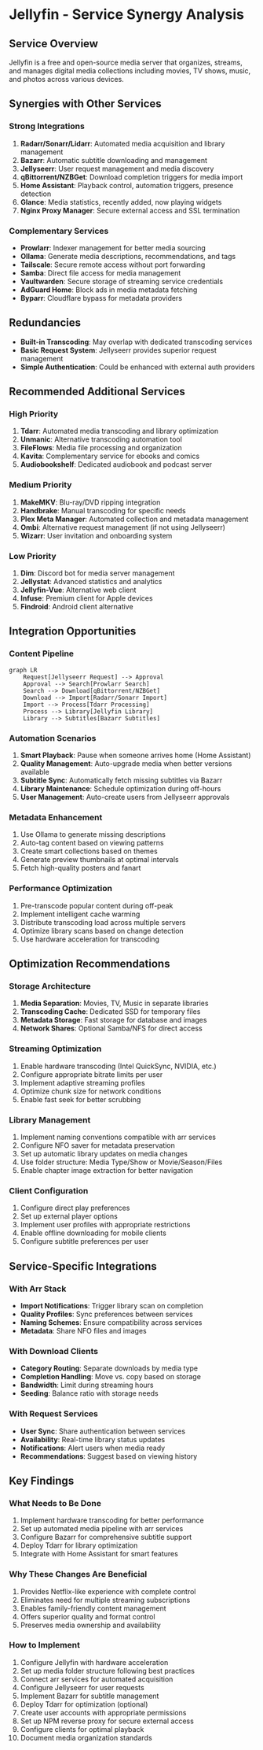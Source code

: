 # Jellyfin - Service Synergy Analysis

## Service Overview
Jellyfin is a free and open-source media server that organizes, streams, and manages digital media collections including movies, TV shows, music, and photos across various devices.

## Synergies with Other Services

### Strong Integrations
1. **Radarr/Sonarr/Lidarr**: Automated media acquisition and library management
2. **Bazarr**: Automatic subtitle downloading and management
3. **Jellyseerr**: User request management and media discovery
4. **qBittorrent/NZBGet**: Download completion triggers for media import
5. **Home Assistant**: Playback control, automation triggers, presence detection
6. **Glance**: Media statistics, recently added, now playing widgets
7. **Nginx Proxy Manager**: Secure external access and SSL termination

### Complementary Services
- **Prowlarr**: Indexer management for better media sourcing
- **Ollama**: Generate media descriptions, recommendations, and tags
- **Tailscale**: Secure remote access without port forwarding
- **Samba**: Direct file access for media management
- **Vaultwarden**: Secure storage of streaming service credentials
- **AdGuard Home**: Block ads in media metadata fetching
- **Byparr**: Cloudflare bypass for metadata providers

## Redundancies
- **Built-in Transcoding**: May overlap with dedicated transcoding services
- **Basic Request System**: Jellyseerr provides superior request management
- **Simple Authentication**: Could be enhanced with external auth providers

## Recommended Additional Services

### High Priority
1. **Tdarr**: Automated media transcoding and library optimization
2. **Unmanic**: Alternative transcoding automation tool
3. **FileFlows**: Media file processing and organization
4. **Kavita**: Complementary service for ebooks and comics
5. **Audiobookshelf**: Dedicated audiobook and podcast server

### Medium Priority
1. **MakeMKV**: Blu-ray/DVD ripping integration
2. **Handbrake**: Manual transcoding for specific needs
3. **Plex Meta Manager**: Automated collection and metadata management
4. **Ombi**: Alternative request management (if not using Jellyseerr)
5. **Wizarr**: User invitation and onboarding system

### Low Priority
1. **Dim**: Discord bot for media server management
2. **Jellystat**: Advanced statistics and analytics
3. **Jellyfin-Vue**: Alternative web client
4. **Infuse**: Premium client for Apple devices
5. **Findroid**: Android client alternative

## Integration Opportunities

### Content Pipeline
```mermaid
graph LR
    Request[Jellyseerr Request] --> Approval
    Approval --> Search[Prowlarr Search]
    Search --> Download[qBittorrent/NZBGet]
    Download --> Import[Radarr/Sonarr Import]
    Import --> Process[Tdarr Processing]
    Process --> Library[Jellyfin Library]
    Library --> Subtitles[Bazarr Subtitles]
```

### Automation Scenarios
1. **Smart Playback**: Pause when someone arrives home (Home Assistant)
2. **Quality Management**: Auto-upgrade media when better versions available
3. **Subtitle Sync**: Automatically fetch missing subtitles via Bazarr
4. **Library Maintenance**: Schedule optimization during off-hours
5. **User Management**: Auto-create users from Jellyseerr approvals

### Metadata Enhancement
1. Use Ollama to generate missing descriptions
2. Auto-tag content based on viewing patterns
3. Create smart collections based on themes
4. Generate preview thumbnails at optimal intervals
5. Fetch high-quality posters and fanart

### Performance Optimization
1. Pre-transcode popular content during off-peak
2. Implement intelligent cache warming
3. Distribute transcoding load across multiple servers
4. Optimize library scans based on change detection
5. Use hardware acceleration for transcoding

## Optimization Recommendations

### Storage Architecture
1. **Media Separation**: Movies, TV, Music in separate libraries
2. **Transcoding Cache**: Dedicated SSD for temporary files
3. **Metadata Storage**: Fast storage for database and images
4. **Network Shares**: Optional Samba/NFS for direct access

### Streaming Optimization
1. Enable hardware transcoding (Intel QuickSync, NVIDIA, etc.)
2. Configure appropriate bitrate limits per user
3. Implement adaptive streaming profiles
4. Optimize chunk size for network conditions
5. Enable fast seek for better scrubbing

### Library Management
1. Implement naming conventions compatible with arr services
2. Configure NFO saver for metadata preservation
3. Set up automatic library updates on media changes
4. Use folder structure: Media Type/Show or Movie/Season/Files
5. Enable chapter image extraction for better navigation

### Client Configuration
1. Configure direct play preferences
2. Set up external player options
3. Implement user profiles with appropriate restrictions
4. Enable offline downloading for mobile clients
5. Configure subtitle preferences per user

## Service-Specific Integrations

### With Arr Stack
- **Import Notifications**: Trigger library scan on completion
- **Quality Profiles**: Sync preferences between services
- **Naming Schemes**: Ensure compatibility across services
- **Metadata**: Share NFO files and images

### With Download Clients
- **Category Routing**: Separate downloads by media type
- **Completion Handling**: Move vs. copy based on storage
- **Bandwidth**: Limit during streaming hours
- **Seeding**: Balance ratio with storage needs

### With Request Services
- **User Sync**: Share authentication between services
- **Availability**: Real-time library status updates
- **Notifications**: Alert users when media ready
- **Recommendations**: Suggest based on viewing history

## Key Findings

### What Needs to Be Done
1. Implement hardware transcoding for better performance
2. Set up automated media pipeline with arr services
3. Configure Bazarr for comprehensive subtitle support
4. Deploy Tdarr for library optimization
5. Integrate with Home Assistant for smart features

### Why These Changes Are Beneficial
1. Provides Netflix-like experience with complete control
2. Eliminates need for multiple streaming subscriptions
3. Enables family-friendly content management
4. Offers superior quality and format control
5. Preserves media ownership and availability

### How to Implement
1. Configure Jellyfin with hardware acceleration
2. Set up media folder structure following best practices
3. Connect arr services for automated acquisition
4. Configure Jellyseerr for user requests
5. Implement Bazarr for subtitle management
6. Deploy Tdarr for optimization (optional)
7. Create user accounts with appropriate permissions
8. Set up NPM reverse proxy for secure external access
9. Configure clients for optimal playback
10. Document media organization standards